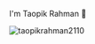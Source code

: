  I'm Taopik Rahman 👋


<p><img align="left" src="https://github-readme-stats.vercel.app/api/top-langs?username=taopikrahman2110&show_icons=true&locale=en&layout=compact&theme=nightowl" alt="taopikrahman2110" /></p>
